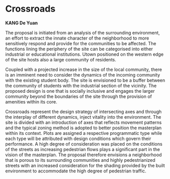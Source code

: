 # Crossroads

**KANG De Yuan**

The proposal is initiated from an analysis of the surrounding environment, an effort to extract the innate character of the neighborhood to more sensitively respond and provide for the communities to be affected. The functions lining the periphery of the site can be categorised into either industrial or educational institutions. Utown positioned on the western edge of the site hosts also a large community of residents. 

Coupled with a projected increase in the size of the local community, there is an imminent need to consider the dynamics of the incoming community with the existing student body.
The site is envisioned to be a buffer between the community of students with the industrial section of the vicinity. The proposed design is one that is socially inclusive and engages the larger community beyond the boundaries of the site through the provision of amenities within its core. 

Crossroads represent the design strategy of intersecting axes and through the interplay of different dynamics, inject vitality into the environment. The site is divided with an introduction of axes that reflects movement patterns and the typical zoning method is adopted to better position the masterplan within its context. Plots are assigned a respective programmatic type while each type will be attributed with design conditions which govern their performance. 
A high degree of consideration was placed on the conditions of the streets as increasing pedestrian flows plays a significant part in the vision of the masterplan. The proposal therefore envisions a neighborhood that is porous to its surrounding communities and highly pedestrianized streets with an increased consideration for the shading provided by the built environment to accommodate the high degree of pedestrian traffic.
